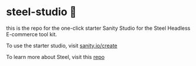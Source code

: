 # steel-studio 🎨

this is the repo for the one-click starter Sanity Studio for the Steel Headless E-commerce tool kit. 

To use the starter studio, visit [sanity.io/create](https://www.sanity.io/create?template=stordahl/steel-studio)

To learn more about Steel, visit this [repo](https://github.com/stordahl/steel)
